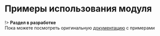 # Примеры использования модуля

!> **Раздел в разработке** <br>Пока можете посмотреть оригинальную [документацию](https://bp.pafnuty.name/examples/) с примерами

